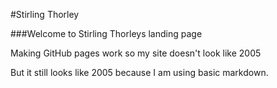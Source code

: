 #Stirling Thorley

###Welcome to Stirling Thorleys landing page


Making GitHub pages work so my site doesn't look like 2005

But it still looks like 2005 because I am using basic markdown.
